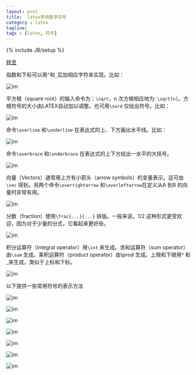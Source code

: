 ```yaml
---
layout: post
title:  latex常用数学符号
category : latex
tagline:  
tags : [latex, 符号]
---
```

{% include JB/setup %}

[转至](http://hi.baidu.com/njit_pk/item/440d0a7fef30b4366dc37c22)

指数和下标可以用`^`和`_`后加相应字符来实现。比如：  

![im](https://raw.github.com/lxiongh/lxiongh.github.com/master/_posts/image/latex_symbol/1.bmp)

平方根（square root）的输入命令为：`\sqrt`，n 次方根相应地为: `\sqrt[n]`。方根符号的大小由LATEX自动加以调整。也可用`\surd` 仅给出符号。比如：  

![im](https://raw.github.com/lxiongh/lxiongh.github.com/master/_posts/image/latex_symbol/2.bmp)

命令`\overline` 和`\underline` 在表达式的上、下方画出水平线。比如：  

![im](https://raw.github.com/lxiongh/lxiongh.github.com/master/_posts/image/latex_symbol/3.bmp)

命令`\overbrace` 和`\underbrace` 在表达式的上下方给出一水平的大括号。  

![im](https://raw.github.com/lxiongh/lxiongh.github.com/master/_posts/image/latex_symbol/4.bmp)

向量（Vectors）通常用上方有小箭头（arrow symbols）的变量表示。这可由`\vec` 得到。另两个命令`\overrightarrow` 和`\overleftarrow`在定义从A 到B 的向量时非常有用。  

![im](https://raw.github.com/lxiongh/lxiongh.github.com/master/_posts/image/latex_symbol/5.bmp)

分数（fraction）使用`\frac{...}{...}` 排版。一般来说，1/2 这种形式更受欢迎，因为对于少量的分式，它看起来更好些。
  
![im](https://raw.github.com/lxiongh/lxiongh.github.com/master/_posts/image/latex_symbol/6.bmp)

积分运算符（integral operator）用`\int` 来生成。求和运算符（sum operator）由`\sum` 生成。乘积运算符（product operator）由\prod 生成。上限和下限用^ 和_来生成，类似于上标和下标。  

![im](https://raw.github.com/lxiongh/lxiongh.github.com/master/_posts/image/latex_symbol/7.bmp)

以下提供一些常用符号的表示方法  

![im](https://raw.github.com/lxiongh/lxiongh.github.com/master/_posts/image/latex_symbol/8.bmp)

![im](https://raw.github.com/lxiongh/lxiongh.github.com/master/_posts/image/latex_symbol/9.bmp)

![im](https://raw.github.com/lxiongh/lxiongh.github.com/master/_posts/image/latex_symbol/10.bmp)

![im](https://raw.github.com/lxiongh/lxiongh.github.com/master/_posts/image/latex_symbol/11.bmp)

![im](https://raw.github.com/lxiongh/lxiongh.github.com/master/_posts/image/latex_symbol/12.bmp)

![im](https://raw.github.com/lxiongh/lxiongh.github.com/master/_posts/image/latex_symbol/13.bmp)

![im](https://raw.github.com/lxiongh/lxiongh.github.com/master/_posts/image/latex_symbol/14.bmp)